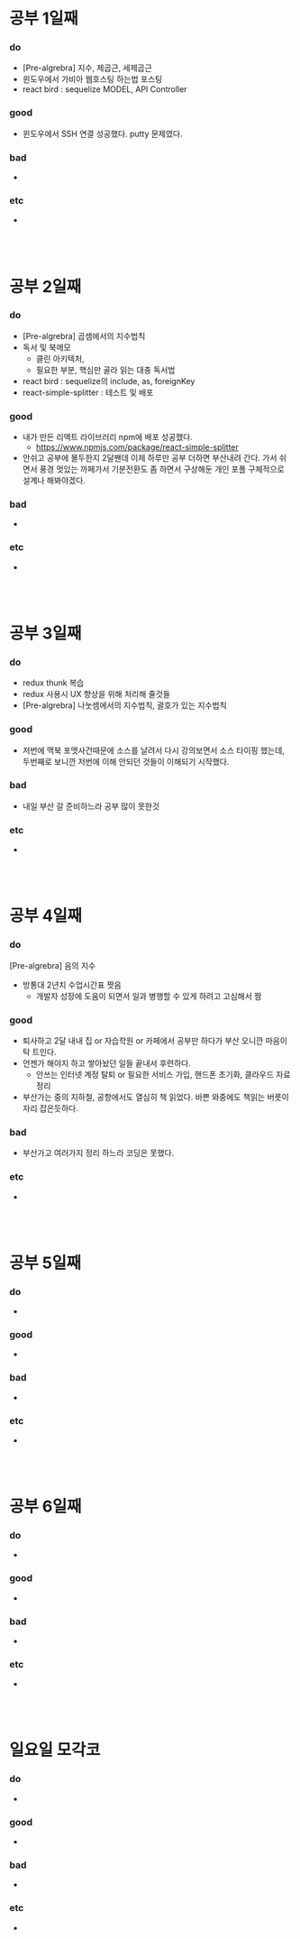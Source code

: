 
# 공부 1일째 
### do
- [Pre-algrebra] 지수, 제곱근, 세제곱근
- 윈도우에서 가비아 웹호스팅 하는법 포스팅 
- react bird : sequelize MODEL, API Controller

### good
- 윈도우에서 SSH 연결 성공했다. putty 문제였다.

### bad
- 

### etc
- 

<br /><br />

# 공부 2일째 
### do
- [Pre-algrebra] 곱셈에서의 지수법칙
- 독서 및 북메모
  - 클린 아키텍처,
  - 필요한 부분, 핵심만 골라 읽는 대충 독서법
- react bird : sequelize의 include, as, foreignKey
- react-simple-splitter : 테스트 및 배포

### good
- 내가 만든 리액트 라이브러리 npm에 배포 성공했다.
  - https://www.npmjs.com/package/react-simple-splitter
- 안쉬고 공부에 몰두한지 2달짼데 이제 하루만 공부 더하면 부산내려 간다. 가서 쉬면서 풍경 멋있는 까페가서 기분전환도 좀 하면서 구상해둔 개인 포폴 구체적으로 설계나 해봐야겠다.

### bad
- 

### etc
-

<br /><br />

# 공부 3일째 
### do
- redux thunk 복습
- redux 사용시 UX 향상을 위해 처리해 줄것들
- [Pre-algrebra] 나눗셈에서의 지수법칙, 괄호가 있는 지수법칙

### good
- 저번에 맥북 포맷사건때문에 소스를 날려서 다시 강의보면서 소스 타이핑 했는데, 두번째로 보니깐 저번에 이해 안되던 것들이 이해되기 시작했다.

### bad
- 내일 부산 갈 준비하느라 공부 많이 못한것

### etc
-

<br /><br />

# 공부 4일째 
### do
[Pre-algrebra] 음의 지수
- 방통대 2년치 수업시간표 짯음
  - 개발자 성장에 도움이 되면서 일과 병행할 수 있게 하려고 고심해서 짬

### good
- 퇴사하고 2달 내내 집 or 자습학원 or 카페에서 공부만 하다가 부산 오니깐 마음이 탁 트인다.
- 언젠가 해야지 하고 쌓아놨던 일들 끝내서 후련하다.
  - 안쓰는 인터넷 계정 탈퇴 or 필요한 서비스 가입, 핸드폰 초기화, 클라우드 자료정리
- 부산가는 중의 지하철, 공항에서도 열심히 책 읽었다. 바쁜 와중에도 책읽는 버릇이 자리 잡은듯하다.

### bad
- 부산가고 여러가지 정리 하느라 코딩은 못했다.

### etc
- 

<br /><br />

# 공부 5일째 
### do
-

### good
- 

### bad
- 

### etc
- 

<br /><br />

# 공부 6일째 
### do
-

### good
-
 
### bad
-

### etc
-

<br /><br />

# 일요일 모각코
### do
-

### good
-

### bad
- 

### etc
-

<br /><br />

